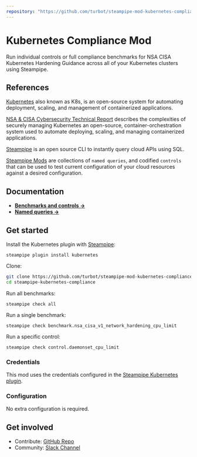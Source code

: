 ```yaml
---
repository: "https://github.com/turbot/steampipe-mod-kubernetes-compliance.git"
---
```


# Kubernetes Compliance Mod

Run individual controls or full compliance benchmarks for NSA CISA Kubernetes Hardening Guidance across all of your Kubernetes clusters using Steampipe.

## References

[Kubernetes](https://kubernetes.io/) also known as K8s, is an open-source system for automating deployment, scaling, and management of containerized applications.

[NSA & CISA Cybersecurity Technical Report](https://media.defense.gov/2021/Aug/03/2002820425/-1/-1/1/CTR_KUBERNETES%20HARDENING%20GUIDANCE.PDF) describes the complexities of securely managing Kubernetes an open-source, container-orchestration system used to automate deploying, scaling, and managing containerized applications.

[Steampipe](https://steampipe.io) is an open source CLI to instantly query cloud APIs using SQL.

[Steampipe Mods](https://steampipe.io/docs/reference/mod-resources#mod) are collections of `named queries`, and codified `controls` that can be used to test current configuration of your cloud resources against a desired configuration.

## Documentation

- **[Benchmarks and controls →](https://hub.steampipe.io/mods/turbot/kubernetes-compliance/controls)**
- **[Named queries →](https://hub.steampipe.io/mods/turbot/kubernetes-compliance/queries)**

## Get started

Install the Kubernetes plugin with [Steampipe](https://steampipe.io):

```shell
steampipe plugin install kubernetes
```

Clone:

```sh
git clone https://github.com/turbot/steampipe-mod-kubernetes-compliance.git
cd steampipe-kubernetes-compliance
```

Run all benchmarks:

```shell
steampipe check all
```

Run a single benchmark:

```shell
steampipe check benchmark.nsa_cisa_v1_network_hardening_cpu_limit
```

Run a specific control:

```shell
steampipe check control.daemonset_cpu_limit
```

### Credentials

This mod uses the credentials configured in the [Steampipe Kubernetes plugin](https://hub.steampipe.io/plugins/turbot/kubernetes).

### Configuration

No extra configuration is required.

## Get involved

- Contribute: [GitHub Repo](https://github.com/turbot/steampipe-mod-kubernetes-compliance)
- Community: [Slack Channel](https://join.slack.com/t/steampipe/shared_invite/zt-oij778tv-lYyRTWOTMQYBVAbtPSWs3g)
